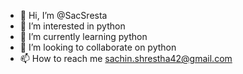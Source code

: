 - 👋 Hi, I’m @SacSresta
- 👀 I’m interested in python
- 🌱 I’m currently learning python
- 💞️ I’m looking to collaborate on python
- 📫 How to reach me sachin.shrestha42@gmail.com

<!---
SacSresta/SacSresta is a ✨ special ✨ repository because its `README.md` (this file) appears on your GitHub profile.
You can click the Preview link to take a look at your changes.
--->
